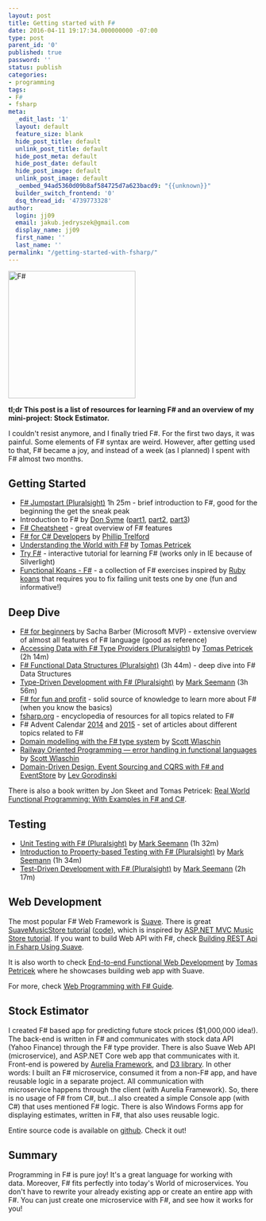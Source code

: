 ```yaml
---
layout: post
title: Getting started with F#
date: 2016-04-11 19:17:34.000000000 -07:00
type: post
parent_id: '0'
published: true
password: ''
status: publish
categories:
- programming
tags:
- F#
- fsharp
meta:
  _edit_last: '1'
  layout: default
  feature_size: blank
  hide_post_title: default
  unlink_post_title: default
  hide_post_meta: default
  hide_post_date: default
  hide_post_image: default
  unlink_post_image: default
  _oembed_94ad5360d09b8af584725d7a623bacd9: "{{unknown}}"
  builder_switch_frontend: '0'
  dsq_thread_id: '4739773328'
author:
  login: jj09
  email: jakub.jedryszek@gmail.com
  display_name: jj09
  first_name: ''
  last_name: ''
permalink: "/getting-started-with-fsharp/"
---
```

<p><img class="aligncenter size-full wp-image-13581" src="{{ site.baseurl }}/assets/2016/04/fsharp-logo.png" alt="F#" width="256" height="256" /></p>
<p><strong>tl;dr This post is a list of resources for learning F# and an overview of my mini-project: Stock Estimator.</strong></p>
<p>I couldn't resist anymore, and I finally tried F#. For the first two days, it was painful. Some elements of F# syntax are weird. However, after getting used to that, F# became a joy, and instead of a week (as I planned) I spent with F# almost two months.</p>
<h2>Getting Started</h2>
<ul>
<li><a href="https://app.pluralsight.com/library/courses/fsharp-jumpstart">F# Jumpstart (Pluralsight)</a> 1h 25m - brief introduction to F#, good for the beginning the get the sneak peak</li>
<li>Introduction to F# by <a href="https://twitter.com/dsyme">Don Syme</a> (<a href="https://channel9.msdn.com/Series/C9-Lectures-Dr-Don-Syme-Introduction-to-F-/C9-Lectures-Dr-Don-Syme-Introduction-to-F-1-of-3">part1</a>, <a href="https://channel9.msdn.com/shows/Going+Deep/C9-Lectures-Dr-Don-Syme-Introduction-to-F-2-of-3/">part2</a>, <a href="https://channel9.msdn.com/shows/Going+Deep/C9-Lectures-Dr-Don-Syme-Introduction-to-F-3-of-3/">part3</a>)</li>
<li><a href="http://dungpa.github.io/fsharp-cheatsheet/">F# Cheatsheet</a> - great overview of F# features</li>
<li><a href="https://vimeo.com/131640714">F# for C# Developers</a> by <a href="http://trelford.com/blog/">Phillip Trelford</a></li>
<li><a href="https://channel9.msdn.com/posts/Understanding-the-World-with-F">Understanding the World with F#</a> by <a href="http://tomasp.net/">Tomas Petricek</a></li>
<li><a href="http://www.tryfsharp.org/">Try F#</a> - interactive tutorial for learning F# (works only in IE because of Silverlight)</li>
<li><a href="https://github.com/ChrisMarinos/FSharpKoans">Functional Koans - F#</a> - a collection of F# exercises inspired by <a href="http://github.com/edgecase/ruby_koans">Ruby koans</a> that requires you to fix failing unit tests one by one (fun and informative!)</li>
</ul>
<h2>Deep Dive</h2>
<ul>
<li><a href="https://sachabarbs.wordpress.com/1406-2/">F# for beginners</a> by Sacha Barber (Microsoft MVP) - extensive overview of almost all features of F# language (good as reference)</li>
<li><a href="https://app.pluralsight.com/library/courses/accessing-data-fsharp-type-providers">Accessing Data with F# Type Providers (Pluralsight)</a> by <a href="http://tomasp.net/">Tomas Petricek</a> (2h 14m)</li>
<li><a href="https://app.pluralsight.com/library/courses/fsharp-functional-data-structures">F# Functional Data Structures (Pluralsight)</a> (3h 44m) - deep dive into F# Data Structures</li>
<li><a href="https://app.pluralsight.com/library/courses/fsharp-type-driven-development">Type-Driven Development with F# (Pluralsight)</a> by <a href="http://blog.ploeh.dk/">Mark Seemann</a> (3h 56m)</li>
<li><a href="http://fsharpforfunandprofit.com/">F# for fun and profit</a> - solid source of knowledge to learn more about F# (when you know the basics)</li>
<li><a href="http://fsharp.org/">fsharp.org</a> - encyclopedia of resources for all topics related to F#</li>
<li>F# Advent Calendar <a href="http://sergeytihon.wordpress.com/2014/11/24/f-advent-calendar-in-english-2014/">2014</a> and <a href="https://sergeytihon.wordpress.com/2015/10/25/f-advent-calendar-in-english-2015/">2015</a> - set of articles about different topics related to F#</li>
<li><a href="https://vimeo.com/97507575">Domain modelling with the F# type system</a> by <a href="https://twitter.com/scottwlaschin">Scott Wlaschin</a></li>
<li><a href="https://vimeo.com/97344498">Railway Oriented Programming — error handling in functional languages</a> by <a href="https://twitter.com/scottwlaschin">Scott Wlaschin</a></li>
<li><a href="https://www.youtube.com/watch?v=MHvr71T_LZw">Domain-Driven Design, Event Sourcing and CQRS with F# and EventStore</a> by <a href="http://gorodinski.com/">Lev Gorodinski</a></li>
</ul>
<p>There is also a book written by Jon Skeet and Tomas Petricek: <a href="https://amzn.to/3ZkFdZS">Real World Functional Programming: With Examples in F# and C#</a>.</p>
<h2>Testing</h2>
<ul>
<li><a href="https://app.pluralsight.com/library/courses/fsharp-unit-testing">Unit Testing with F# (Pluralsight)</a> by <a href="http://blog.ploeh.dk/">Mark Seemann</a> (1h 32m)</li>
<li><a href="https://app.pluralsight.com/library/courses/fsharp-property-based-testing-introduction">Introduction to Property-based Testing with F# (Pluralsight)</a> by <a href="http://blog.ploeh.dk/">Mark Seemann</a> (1h 34m)</li>
<li><a href="https://app.pluralsight.com/library/courses/fsharp-test-driven-development">Test-Driven Development with F# (Pluralsight)</a> by <a href="http://blog.ploeh.dk/">Mark Seemann</a> (2h 17m)</li>
</ul>
<h2>Web Development</h2>
<p>The most popular F# Web Framework is <a href="https://github.com/SuaveIO/suave">Suave</a>. There is great <a href="https://www.gitbook.com/book/theimowski/suave-music-store/details">SuaveMusicStore tutorial</a> (<a href="https://github.com/theimowski/SuaveMusicStore">code</a>), which is inspired by <a href="http://www.asp.net/mvc/overview/older-versions/mvc-music-store/mvc-music-store-part-1">ASP.NET MVC Music Store tutorial</a>. If you want to build Web API with F#, check <a href="http://blog.tamizhvendan.in/blog/2015/06/11/building-rest-api-in-fsharp-using-suave/">Building REST Api in Fsharp Using Suave</a>.</p>
<p>It is also worth to check <a href="https://vimeo.com/131641270">End-to-end Functional Web Development</a> by <a href="http://tomasp.net/">Tomas Petricek</a> where he showcases building web app with Suave.</p>
<p>For more, check <a href="http://fsharp.org/guides/web/">Web Programming with F# Guide</a>.</p>
<h2>Stock Estimator</h2>
<p>I created F# based app for predicting future stock prices ($1,000,000 idea!). The back-end is written in F# and communicates with stock data API (Yahoo Finance) through the F# type provider. There is also Suave Web API (microservice), and ASP.NET Core web app that communicates with it. Front-end is powered by <a href="http://aurelia.io/">Aurelia Framework</a>, and <a href="https://d3js.org/">D3 library</a>. In other words: I built an F# microservice, consumed it from a non-F# app, and have reusable logic in a separate project. All communication with microservice happens through the client (with Aurelia Framework). So, there is no usage of F# from C#, but...I also created a simple Console app (with C#) that uses mentioned F# logic. There is also Windows Forms app for displaying estimates, written in F#, that also uses reusable logic.</p>
<p>Entire source code is available on <a href="https://github.com/jj09/StockEstimator">github</a>. Check it out!</p>
<h2>Summary</h2>
<p>Programming in F# is pure joy! It's a great language for working with data. Moreover, F# fits perfectly into today's World of microservices. You don't have to rewrite your already existing app or create an entire app with F#. You can just create one microservice with F#, and see how it works for you!</p>
